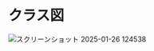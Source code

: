 # クラス図
![スクリーンショット 2025-01-26 124538](https://github.com/user-attachments/assets/281ad70f-f43d-4a4a-90c8-92fd70b18d45)
